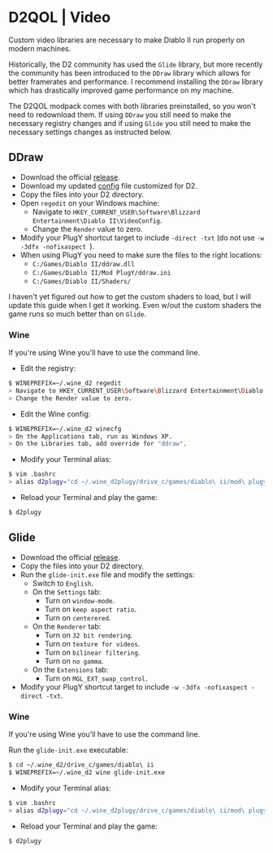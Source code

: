 # D2QOL | Video

Custom video libraries are necessary to make Diablo II run properly on modern machines.

Historically, the D2 community has used the ``Glide`` library, but more recently the community has been introduced to the ``DDraw`` library which allows for better framerates and performance.  I recommend installing the ``DDraw`` library which has drastically improved game performance on my machine.

The D2QOL modpack comes with both libraries preinstalled, so you won't need to redownload them.  If using ``DDraw`` you still need to make the necessary registry changes and if using ``Glide`` you still need to make the necessary settings changes as instructed below.

## DDraw

- Download the official [release](https://github.com/CnCNet/cnc-ddraw/releases).
- Download my updated [config](https://raw.githubusercontent.com/whipowill/d2-plugy-qol/master/Diablo%20II/Mod%20Plugy/ddraw.ini) file customized for D2.
- Copy the files into your D2 directory.
- Open ``regedit`` on your Windows machine:
	- Navigate to ``HKEY_CURRENT_USER\Software\Blizzard Entertainment\Diablo II\VideoConfig``.
	- Change the ``Render`` value to zero.
- Modify your PlugY shortcut target to include ``-direct -txt`` (do not use ``-w -3dfx -nofixaspect ``).
- When using PlugY you need to make sure the files to the right locations:
	- ``C:/Games/Diablo II/ddraw.dll``
	- ``C:/Games/Diablo II/Mod PlugY/ddraw.ini``
	- ``C:/Games/Diablo II/Shaders/``

I haven't yet figured out how to get the custom shaders to load, but I will update this guide when I get it working.  Even w/out the custom shaders the game runs so much better than on ``Glide``.

### Wine

If you're using Wine you'll have to use the command line.

- Edit the registry:
```bash
$ WINEPREFIX=~/.wine_d2 regedit
> Navigate to HKEY_CURRENT_USER\Software\Blizzard Entertainment\Diablo II\VideoConfig.
> Change the Render value to zero.
```
- Edit the Wine config:
```bash
$ WINEPREFIX=~/.wine_d2 winecfg
> On the Applications tab, run as Windows XP.
> On the Libraries tab, add override for "ddraw".
```
- Modify your Terminal alias:
```bash
$ vim .bashrc
> alias d2plugy="cd ~/.wine_d2plugy/drive_c/games/diablo\ ii/mod\ plugy && WINEPREFIX=~/.wine_d2plugy wine plugy.exe -direct -txt"
```
- Reload your Terminal and play the game:
```bash
$ d2plugy
```

## Glide

- Download the official [release](http://www.svenswrapper.de/english/files.html).
- Copy the files into your D2 directory.
- Run the ``glide-init.exe`` file and modify the settings:
	- Switch to ``English``.
	- On the ``Settings`` tab:
		- Turn on ``window-mode``.
		- Turn on ``keep aspect ratio``.
		- Turn on ``centerered``.
	- On the ``Renderer`` tab:
		- Turn on ``32 bit rendering``.
		- Turn on ``texture for videos``.
		- Turn on ``bilinear filtering``.
		- Turn on ``no gamma``.
	- On the ``Extensions`` tab:
		- Turn on ``MGL_EXT_swap_control``.
- Modify your PlugY shortcut target to include ``-w -3dfx -nofixaspect -direct -txt``.

### Wine

If you're using Wine you'll have to use the command line.

Run the ``glide-init.exe`` executable:
```bash
$ cd ~/.wine_d2/drive_c/games/diablo\ ii
$ WINEPREFIX=~/.wine_d2 wine glide-init.exe
```
- Modify your Terminal alias:
```bash
$ vim .bashrc
> alias d2plugy="cd ~/.wine_d2plugy/drive_c/games/diablo\ ii/mod\ plugy && WINEPREFIX=~/.wine_d2plugy wine plugy.exe -w -3dfx -nofixaspect -direct -txt"
```
- Reload your Terminal and play the game:
```bash
$ d2plugy
```